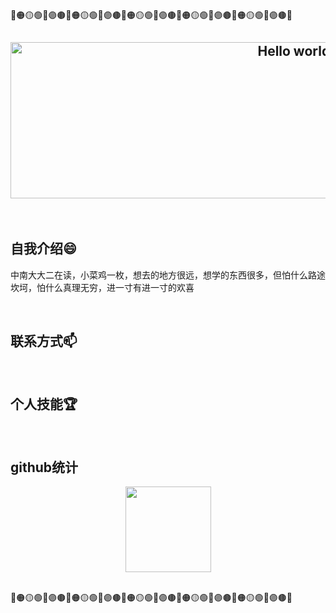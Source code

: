 <!DOCTYPE html>  
<html>  
<body>  
<p>🔴🟠🟡🟢🔵🟣🟤🔴🟠🟡🟢🔵🟣🟤🔴🟠🟡🟢🔵🟣🟤🔴🟠🟡🟢🔵🟣🟤🔴🟠🟡🟢🔵🟣🟤🔴</p>
<h2 align="center">
<a href="https://postimg.cc/hQTmxBnn">
<img border="0" src="https://i.postimg.cc/WzfwBNfd/0-B392-CF9-E08-DB688-C9-B618412-C167966.jpg" alt="Hello world,I'm Sunny" width="1000" height="250"></a>
</h2><br/>  
<h2>自我介绍😄</h2>  
<p>中南大大二在读，小菜鸡一枚，想去的地方很远，想学的东西很多，但怕什么路途坎坷，怕什么真理无穷，进一寸有进一寸的欢喜</p><br/>
 <h2>联系方式📫</h2>  <br/>
<h2>个人技能🏆</h2>   <br/>  
<h2>github统计</h2>
<div align="center"> <img height="137px" src="https://github-readme-stats.vercel.app/api?username=3-sunny&hide_title=true&hide_border=true&show_icons=trueline_height=21&theme=merko" /> </div> <br/> 
<p>🔴🟠🟡🟢🔵🟣🟤🔴🟠🟡🟢🔵🟣🟤🔴🟠🟡🟢🔵🟣🟤🔴🟠🟡🟢🔵🟣🟤🔴🟠🟡🟢🔵🟣🟤🔴</p>
</body>  
</html>
